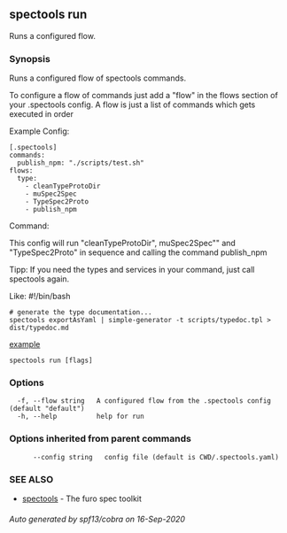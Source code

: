 ## spectools run

Runs a configured flow.

### Synopsis

Runs a configured flow of spectools commands.

To configure a flow of commands just add a "flow" in the flows section of your .spectools config.
A flow is just a list of commands which gets executed in order

Example Config:

	[.spectools]
	commands:
	  publish_npm: "./scripts/test.sh"
	flows:
	  type:
		- cleanTypeProtoDir
		- muSpec2Spec
		- TypeSpec2Proto
		- publish_npm

Command:

This config will run "cleanTypeProtoDir",  muSpec2Spec"" and "TypeSpec2Proto" in sequence and calling the command publish_npm

Tipp: If you need the types and services in your command, just call spectools again. 

Like:
    #!/bin/bash

    # generate the type documentation...
    spectools exportAsYaml | simple-generator -t scripts/typedoc.tpl > dist/typedoc.md

[example](../samples/typedoc/readme.md)


```
spectools run [flags]
```

### Options

```
  -f, --flow string   A configured flow from the .spectools config (default "default")
  -h, --help          help for run
```

### Options inherited from parent commands

```
      --config string   config file (default is CWD/.spectools.yaml)
```

### SEE ALSO

* [spectools](spectools.md)	 - The furo spec toolkit

###### Auto generated by spf13/cobra on 16-Sep-2020
